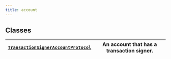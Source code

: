 ```yaml
---
title: account
---
```

## Classes

| [`TransactionSignerAccountProtocol`](/reference/algokit-utils-py/api/protocols/account/transactionsigneraccountprotocol/#algokit_utils.protocols.account.TransactionSignerAccountProtocol)   | An account that has a transaction signer.   |
|----------------------------------------------------------------------------------------------------------------------------------------------|---------------------------------------------|